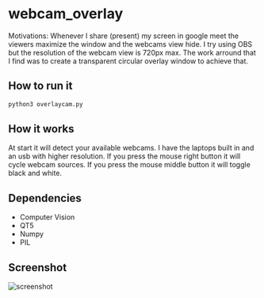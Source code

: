 # webcam_overlay

Motivations: Whenever I share (present) my screen in google meet the viewers maximize the window and the webcams view hide.
I try using OBS but the resolution of the webcam view is 720px max. The work arround that I find was to create a transparent circular overlay window to achieve that.

## How to run it

```python
python3 overlaycam.py
```

## How it works

At start it will detect your available webcams. I have the laptops built in and an usb with higher resolution.
If you press the mouse right button it will cycle webcam sources.
If you press the mouse middle button it will toggle black and white.

## Dependencies

- Computer Vision
- QT5
- Numpy
- PIL

## Screenshot

![screenshot](sreenshot.png "Screenshot")
